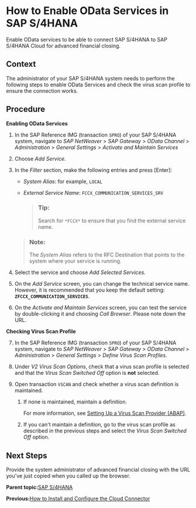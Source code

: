 <!-- loiofb5fe06295fd493f80e89df3a9c57b7a -->

# How to Enable OData Services in SAP S/4HANA

Enable OData services to be able to connect SAP S/4HANA to SAP S/4HANA Cloud for advanced financial closing.



## Context

The administrator of your SAP S/4HANA system needs to perform the following steps to enable OData Services and check the virus scan profile to ensure the connection works.



## Procedure

**Enabling OData Services**

1.  In the SAP Reference IMG \(transaction `SPRO`\) of your SAP S/4HANA system, navigate to *SAP NetWeaver* \> *SAP Gateway* \> *OData Channel* \> *Administration* \> *General Settings* \> *Activate and Maintain Services*

2.  Choose *Add Service*.

3.  In the *Filter* section, make the following entries and press [Enter\]:

    -   *System Alias*: for example, `LOCAL`

    -   *External Service Name*: `FCCX_COMMUNICATION_SERVICES_SRV`

        > ### Tip:  
        > Search for `*FCCX*` to ensure that you find the external service name.


    > ### Note:  
    > The *System Alias* refers to the RFC Destination that points to the system where your service is running.

4.  Select the service and choose *Add Selected Services*.

5.  On the *Add Service* screen, you can change the technical service name. However, it is recommended that you keep the default setting: **`ZFCCX_COMMUNICATION_SERVICES`**.

6.  On the *Activate and Maintain Services* screen, you can test the service by double-clicking it and choosing *Call Browser*. Please note down the URL.


**Checking Virus Scan Profile**

7.  In the SAP Reference IMG \(transaction `SPRO`\) of your SAP S/4HANA system, navigate to *SAP NetWeaver* \> *SAP Gateway* \> *OData Channel* \> *Administration* \> *General Settings* \> *Define Virus Scan Profiles*.

8.  Under *V2 Virus Scan Options*, check that a virus scan profile is selected and that the *Virus Scan Switched Off* option is **not** selected.

9.  Open transaction `VSCAN` and check whether a virus scan definition is maintained.

    1.  If none is maintained, maintain a definition.

        For more information, see [Setting Up a Virus Scan Provider \(ABAP\)](https://help.sap.com/docs/ABAP_PLATFORM_NEW/3cd5ac93e7ec4690bd804f0d23fed9da/4df582ed472d41c4e10000000a42189c.html).

    2.  If you can't maintain a definition, go to the virus scan profile as described in the previous steps and select the *Virus Scan Switched Off* option.





<a name="loiofb5fe06295fd493f80e89df3a9c57b7a__postreq_x2m_hgz_mlb"/>

## Next Steps

Provide the system administrator of advanced financial closing with the URL you've just copied when you called up the browser.

**Parent topic:**[SAP S/4HANA](sap-s-4hana-15a3a5b.md "Perform the following steps to connect SAP S/4HANA Cloud for advanced financial closing to your SAP S/4HANA system. Perform the last two steps only if they apply to your use case.")

**Previous:**[How to Install and Configure the Cloud Connector](how-to-install-and-configure-the-cloud-connector-4cf0fb0.md "If you want to connect to SAP S/4HANA, you need to install and configure the Cloud Connector as additional software.")


